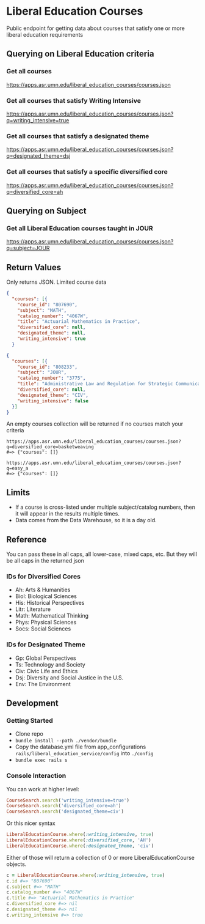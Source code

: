 # Liberal Education Courses

Public endpoint for getting data about courses that satisfy one or more liberal education requirements

## Querying on Liberal Education criteria

### Get all courses

https://apps.asr.umn.edu/liberal_education_courses/courses.json

### Get all courses that satisfy Writing Intensive

https://apps.asr.umn.edu/liberal_education_courses/courses.json?q=writing_intensive=true

### Get all courses that satisfy a designated theme

https://apps.asr.umn.edu/liberal_education_courses/courses.json?q=designated_theme=dsj

### Get all courses that satisfy a specific diversified core

https://apps.asr.umn.edu/liberal_education_courses/courses.json?q=diversified_core=ah

## Querying on Subject

### Get all Liberal Education courses taught in JOUR

https://apps.asr.umn.edu/liberal_education_courses/courses.json?q=subject=JOUR

## Return Values

Only returns JSON. Limited course data

```json
{
  "courses": [{
    "course_id": "807690",
    "subject": "MATH",
    "catalog_number": "4067W",
    "title": "Actuarial Mathematics in Practice",
    "diversified_core": null,
    "designated_theme": null,
    "writing_intensive": true
  }
```

```json
{
  "courses": [{
    "course_id": "808233",
    "subject": "JOUR",
    "catalog_number": "3775",
    "title": "Administrative Law and Regulation for Strategic Communication",
    "diversified_core": null,
    "designated_theme": "CIV",
    "writing_intensive": false
  }]
}

```

An empty courses collection will be returned if no courses match your criteria

```
https://apps.asr.umn.edu/liberal_education_courses/courses.json?q=diversified_core=basketweaving
#=> {"courses": []}

https://apps.asr.umn.edu/liberal_education_courses/courses.json?q=easy_a
#=> {"courses": []}
```

## Limits

- If a course is cross-listed under multiple subject/catalog numbers, then it will appear in the results multiple times.
- Data comes from the Data Warehouse, so it is a day old.

## Reference

You can pass these in all caps, all lower-case, mixed caps, etc. But they will be all caps in the returned json

### IDs for Diversified Cores


- Ah: Arts & Humanities
- Biol: Biological Sciences
- His: Historical Perspectives
- Litr: Literature
- Math: Mathematical Thinking
- Phys: Physical Sciences
- Socs: Social Sciences

### IDs for Designated Theme

- Gp: Global Perspectives
- Ts: Technology and Society
- Civ: Civic Life and Ethics
- Dsj: Diversity and Social Justice in the U.S.
- Env: The Environment

## Development

### Getting Started

- Clone repo
- `bundle install --path ./vendor/bundle`
- Copy the database.yml file from app_configurations `rails/liberal_education_service/config` into `./config`
- `bundle exec rails s`

### Console Interaction

You can work at higher level:

```ruby
CourseSearch.search('writing_intensive=true')
CourseSearch.search('diversified_core=ah')
CourseSearch.search('designated_theme=civ')
```

Or this nicer syntax

```ruby
LiberalEducationCourse.where(:writing_intensive, true)
LiberalEducationCourse.where(:diversified_core, 'AH')
LiberalEducationCourse.where(:designated_theme, 'civ')
```

Either of those will return a collection of 0 or more LiberalEducationCourse objects.

```ruby
c = LiberalEducationCourse.where(:writing_intensive, true)
c.id #=> "807690"
c.subject #=> "MATH"
c.catalog_number #=> "4067W"
c.title #=> "Actuarial Mathematics in Practice"
c.diversified_core #=> nil
c.designated_theme #=> nil
c.writing_intensive #=> true
```
